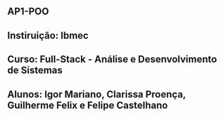 ## AP1-POO
## Instiruição: Ibmec
## Curso: Full-Stack - Análise e Desenvolvimento de Sistemas
## Alunos: Igor Mariano, Clarissa Proença, Guilherme Felix e Felipe Castelhano